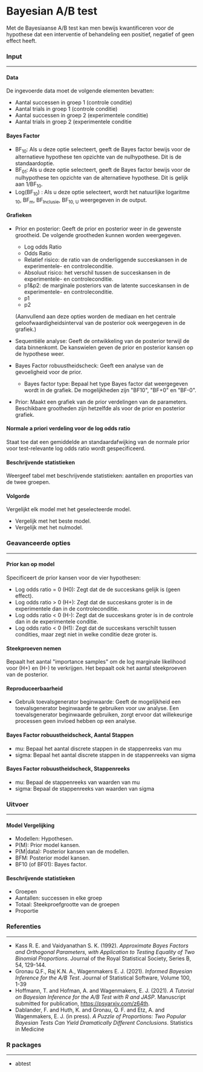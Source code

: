 Bayesian A/B test
=================

Met de Bayesiaanse A/B test kan men bewijs kwantificeren voor de hypothese dat een interventie of behandeling een positief, negatief of geen effect heeft. 


### Input
---------

#### Data
De ingevoerde data moet de volgende elementen bevatten:
- Aantal successen in groep 1 (controle conditie)
- Aantal trials in groep 1 (controle conditie)
- Aantal successen in groep 2 (experimentele conditie)
- Aantal trials in groep 2 (experimentele conditie 


#### Bayes Factor
- BF<sub>10</sub>: Als u deze optie selecteert, geeft de Bayes factor bewijs voor de alternatieve hypothese ten opzichte van de nulhypothese. Dit is de standaardoptie. 
- BF<sub>01</sub>: Als u deze optie selecteert, geeft de Bayes factor bewijs voor de nulhypothese ten opzichte van de alternatieve hypothese. Dit is gelijk aan 1/BF<sub>10</sub>.
- Log(BF<sub>10</sub>) : Als u deze optie selecteert, wordt het natuurlijke logaritme <sub>10</sub>, BF<sub>m</sub>, BF<sub>Inclusie</sub>, BF<sub>10, U</sub> weergegeven in de output.


#### Grafieken
  - Prior en posterior: Geeft de prior en posterior weer in de gewenste grootheid. De volgende grootheden kunnen worden weergegeven.
    - Log odds Ratio
    - Odds Ratio
    - Relatief risico: de ratio van de onderliggende succeskansen in de experimentele- en controleconditie.
	- Absoluut risico: het verschil tussen de succeskansen in de experimentele- en controleconditie. 
    - p1&p2: de marginale posteriors van de latente succeskansen in de experimentele- en controleconditie.
    - p1
    - p2

	(Aanvullend aan deze opties worden de mediaan en het centrale geloofwaardigheidsinterval van de posterior ook weergegeven in de grafiek.)
  - Sequentiële analyse: Geeft de ontwikkeling van de posterior terwijl de data binnenkomt. De kanswielen geven de prior en posterior kansen op de hypothese weer.
  - Bayes Factor robuustheidscheck: Geeft een analyse van de gevoeligheid voor de prior.
    - Bayes factor type: Bepaal het type Bayes factor dat weergegeven wordt in de grafiek. De mogelijkheden zijn "BF10", "BF+0" en "BF-0".
  - Prior: Maakt een grafiek van de prior verdelingen van de parameters. Beschikbare grootheden zijn hetzelfde als voor de prior en posterior grafiek.

#### Normale a priori verdeling voor de log odds ratio
Staat toe dat een gemiddelde an standaardafwijking van de normale prior voor test-relevante log odds ratio wordt gespecificeerd.


#### Beschrijvende statistieken
Weergeef tabel met beschrijvende statistieken: aantallen en proporties van de twee groepen.

#### Volgorde
Vergelijkt elk model met het geselecteerde model.
  - Vergelijk met het beste model.
  - Vergelijk met het nulmodel.


### Geavanceerde opties 
--------------------

#### Prior kan op model 
Specificeert de prior kansen voor de vier hypothesen: 
  - Log odds ratio = 0 (H0): Zegt dat de de succeskans gelijk is (geen effect).
  - Log odds ratio > 0 (H+): Zegt dat de succeskans groter is in de experimentele dan in de controleconditie.
  - Log odds ratio < 0 (H-): Zegt dat de succeskans groter is in de controle dan in de experimentele conditie.
  - Log odds ratio < 0 (H1): Zegt dat de succeskans verschilt tussen condities, maar zegt niet in welke conditie deze groter is.

#### Steekproeven nemen 
Bepaalt het aantal "importance samples" om de log marginale likelihood voor (H+) en (H-) te verkrijgen. Het bepaalt ook het aantal steekproeven van de posterior.

#### Reproduceerbaarheid
- Gebruik toevalsgenerator beginwaarde: Geeft de mogelijkheid een toevalsgenerator beginwaarde te gebruiken voor uw analyse. Een toevalsgenerator beginwaarde gebruiken, zorgt ervoor dat willekeurige processen geen invloed hebben op een analyse.

#### Bayes Factor robuustheidscheck, Aantal Stappen
- mu: Bepaal het aantal discrete stappen in de stappenreeks van mu 
- sigma: Bepaal het aantal discrete stappen in de stappenreeks van sigma

#### Bayes Factor robuustheidscheck, Stappenreeks
- mu: Bepaal de stappenreeks van waarden van mu
- sigma: Bepaal de stappenreeks van waarden van sigma

### Uitvoer
----------

#### Model Vergelijking
  - Modellen: Hypothesen. 
  - P(M): Prior model kansen. 
  - P(M|data): Posterior kansen van de modellen.
  - BFM: Posterior model kansen. 
  - BF10 (of BF01): Bayes factor.

#### Beschrijvende statistieken
  - Groepen
  - Aantallen: successen in elke groep
  - Totaal: Steekproefgrootte van de groepen
  - Proportie


### Referenties
--------------
  - Kass R. E. and Vaidyanathan S. K. (1992). *Approximate Bayes Factors and Orthogonal Parameters, with Application to Testing Equality of Two Binomial Proportions*. Journal of the Royal Statistical Society, Series B, 54, 129-144.
  - Gronau Q.F., Raj K.N. A., Wagenmakers E. J. (2021). *Informed Bayesian Inference for the A/B Test*. Journal of Statistical Software, Volume 100, 1-39
  - Hoffmann, T. and Hofman, A. and Wagenmakers, E. J. (2021). *A Tutorial on Bayesian Inference for the A/B Test with R and JASP*. Manuscript submitted for publication, https://psyarxiv.com/z64th.
  - Dablander, F. and Huth, K. and Gronau, Q. F. and Etz, A. and Wagenmakers, E. J. (in press). *A Puzzle of Proportions: Two Popular Bayesian Tests Can Yield Dramatically Different Conclusions*. Statistics in Medicine


### R packages
--------------
  - abtest
